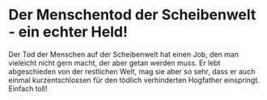 # Der Menschentod der Scheibenwelt - ein echter Held!
Der Tod der Menschen auf der Scheibenwelt hat einen Job, den man vieleicht nicht gern macht, der aber getan werden muss. Er lebt abgeschieden von der restlichen Welt, mag sie aber so sehr, dass er auch einmal kurzentschlossen für den tödlich verhinderten Hogfather einspringt. Einfach toll!
